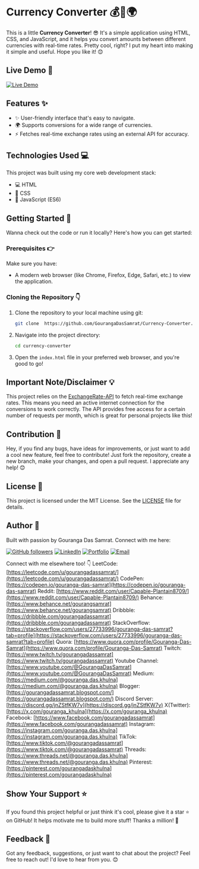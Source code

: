 # Currency Converter 💰🔄🌍

This is a little **Currency Converter**! 😎 It's a simple application using HTML, CSS, and JavaScript, and it helps you convert amounts between different currencies with real-time rates. Pretty cool, right? I put my heart into making it simple and useful. Hope you like it! 😊

## Live Demo 🚀

[![Live Demo](https://img.shields.io/badge/Live%20Demo-Available-brightgreen)](https://currency-converter-five-psi.vercel.app/)


## Features ✨

* ✨ User-friendly interface that's easy to navigate.
* 🌍 Supports conversions for a wide range of currencies.
* ⚡ Fetches real-time exchange rates using an external API for accuracy.

## Technologies Used 💻

This project was built using my core web development stack:

* 💻 HTML
* 🎨 CSS
* 🧠 JavaScript (ES6)

## Getting Started 🚀

Wanna check out the code or run it locally? Here's how you can get started:

### Prerequisites 👉

Make sure you have:

* A modern web browser (like Chrome, Firefox, Edge, Safari, etc.) to view the application.

### Cloning the Repository 👇

1.  Clone the repository to your local machine using git:

    ```bash
    git clone  https://github.com/GourangaDasSamrat/Currency-Converter.git
    ```
   


2.  Navigate into the project directory:

    ```bash
    cd currency-converter
    ```

3.  Open the `index.html` file in your preferred web browser, and you're good to go!

## Important Note/Disclaimer 💡

This project relies on the [ExchangeRate-API](https://api.exchangerate-api.com/) to fetch real-time exchange rates. This means you need an active internet connection for the conversions to work correctly. The API provides free access for a certain number of requests per month, which is great for personal projects like this!

## Contribution 🙏

Hey, if you find any bugs, have ideas for improvements, or just want to add a cool new feature, feel free to contribute! Just fork the repository, create a new branch, make your changes, and open a pull request. I appreciate any help! 😊

## License 📄

This project is licensed under the MIT License. See the [LICENSE](LICENSE) file for details.

## Author 👤

Built with passion by Gouranga Das Samrat. Connect with me here:

[![GitHub followers](https://img.shields.io/github/followers/GourangaDasSamrat?style=social)](https://github.com/GourangaDasSamrat)
[![LinkedIn](https://img.shields.io/badge/LinkedIn-0077B5?style=for-the-badge&logo=linkedin&logoColor=white)](https://linkedin.com/in/gouranga-das-samrat)
[![Portfolio](https://img.shields.io/badge/Portfolio-FF5722?style=for-the-badge&logo=netlify&logoColor=white)](https://gourangadas.netlify.app/)
[![Email](https://img.shields.io/badge/Email-D14836?style=for-the-badge&logo=gmail&logoColor=white)](mailto:gouranga.das.khulna@gmail.com)

Connect with me elsewhere too! 👇
LeetCode: [https://leetcode.com/u/gourangadassamrat/](https://leetcode.com/u/gourangadassamrat/)
CodePen: [https://codepen.io/gouranga-das-samrat](https://codepen.io/gouranga-das-samrat)
Reddit: [https://www.reddit.com/user/Capable-Plantain8709/](https://www.reddit.com/user/Capable-Plantain8709/)
Behance: [https://www.behance.net/gourangsamrat](https://www.behance.net/gourangsamrat)
Dribbble: [https://dribbble.com/gourangadassamrat](https://dribbble.com/gourangadassamrat)
StackOverflow: [https://stackoverflow.com/users/27733996/gouranga-das-samrat?tab=profile](https://stackoverflow.com/users/27733996/gouranga-das-samrat?tab=profile)
Quora: [https://www.quora.com/profile/Gouranga-Das-Samrat](https://www.quora.com/profile/Gouranga-Das-Samrat)
Twitch: [https://www.twitch.tv/gourangadassamrat](https://www.twitch.tv/gourangadassamrat)
Youtube Channel: [https://www.youtube.com/@GourangaDasSamrat](https://www.youtube.com/@GourangaDasSamrat)
Medium: [https://medium.com/@gouranga.das.khulna](https://medium.com/@gouranga.das.khulna)
Blogger: [https://gourangadassamrat.blogspot.com/](https://gourangadassamrat.blogspot.com/)
Discord Server: [https://discord.gg/jnZStfKW7v](https://discord.gg/jnZStfKW7v)
X(Twitter): [https://x.com/gouranga_khulna](https://x.com/gouranga_khulna)
Facebook: [https://www.facebook.com/gourangadassamrat](https://www.facebook.com/gourangadassamrat)
Instagram: [https://instagram.com/gouranga.das.khulna](https://instagram.com/gouranga.das.khulna)
TikTok: [https://www.tiktok.com/@gourangadassamrat](https://www.tiktok.com/@gourangadassamrat)
Threads: [https://www.threads.net/@gouranga.das.khulna](https://www.threads.net/@gouranga.das.khulna)
Pinterest: [https://pinterest.com/gourangadaskhulna](https://pinterest.com/gourangadaskhulna)

## Show Your Support ⭐

If you found this project helpful or just think it's cool, please give it a star ⭐ on GitHub! It helps motivate me to build more stuff! Thanks a million! 🙏

## Feedback 💬

Got any feedback, suggestions, or just want to chat about the project? Feel free to reach out! I'd love to hear from you. 😊
